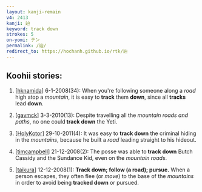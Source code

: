 ```yaml
---
layout: kanji-remain
v4: 2413
kanji: 辿
keyword: track down
strokes: 5
on-yomi: テン
permalink: /辿/
redirect_to: https://hochanh.github.io/rtk/辿
---
```


## Koohii stories: 

1) [<a href="http://kanji.koohii.com/profile/hknamida">hknamida</a>] 6-1-2008(34): When you&#039;re following someone along a <em>road</em> high atop a <em>mountain</em>, it is easy to <strong>track</strong> them <strong>down</strong>, since all <strong>tracks</strong> lead <strong>down</strong>.

2) [<a href="http://kanji.koohii.com/profile/gavmck">gavmck</a>] 3-3-2010(13): Despite travelling all the <em> mountain roads and paths</em>, no one could<strong> track down</strong> the Yeti.

3) [<a href="http://kanji.koohii.com/profile/HolyKotor">HolyKotor</a>] 29-10-2011(4): It was easy to <strong>track down</strong> the criminal hiding in the <em>mountains</em>, because he built a <em>road</em> leading straight to his hideout.

4) [<a href="http://kanji.koohii.com/profile/timcampbell">timcampbell</a>] 21-12-2008(2): The posse was able to<strong> track down</strong> Butch Cassidy and the Sundance Kid, even on the <em>mountain roads</em>.

5) [<a href="http://kanji.koohii.com/profile/taikura">taikura</a>] 12-12-2008(1): <strong>Track down; follow (a road); pursue.</strong> When a person escapes, they often flee (or <em>move</em>) to the base of the <em>mountains</em> in order to avoid being <strong>tracked down</strong> or pursued.

